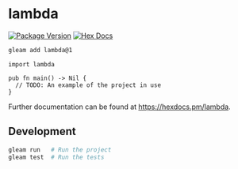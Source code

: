 # lambda

[![Package Version](https://img.shields.io/hexpm/v/lambda)](https://hex.pm/packages/lambda)
[![Hex Docs](https://img.shields.io/badge/hex-docs-ffaff3)](https://hexdocs.pm/lambda/)

```sh
gleam add lambda@1
```
```gleam
import lambda

pub fn main() -> Nil {
  // TODO: An example of the project in use
}
```

Further documentation can be found at <https://hexdocs.pm/lambda>.

## Development

```sh
gleam run   # Run the project
gleam test  # Run the tests
```
